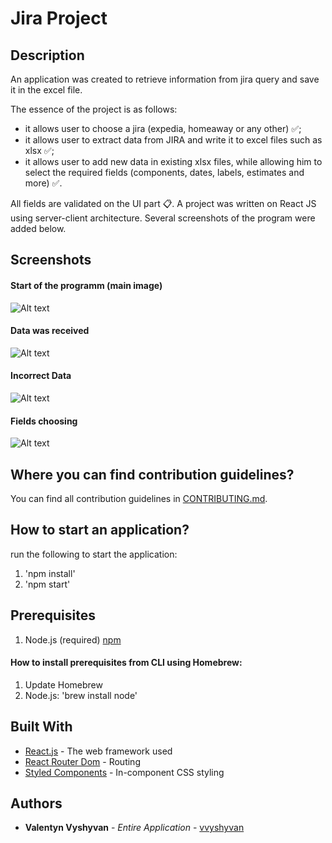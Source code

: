 # Jira Project

## Description

An application was created to retrieve information from jira query and save it in the excel file.

The essence of the project is as follows: 
- it allows user to choose a jira (expedia, homeaway or any other) ✅; 
- it allows user to extract data from JIRA and write it to excel files such as xlsx ✅;
- it allows user to add new data in existing xlsx files, while allowing him to select the required fields (components, dates, labels, estimates and more) ✅.

All fields are validated on the UI part 📋. 
A project was written on React JS using server-client architecture. Several screenshots of the program were added below.

## Screenshots

#### Start of the programm (main image)
![Alt text](/projectImages/main.png?raw=true "Main Image")

#### Data was received
![Alt text](/projectImages/success.png?raw=true "Data was received")

#### Incorrect Data
![Alt text](/projectImages/incorrectData.png?raw=true "Incorrect Data")

#### Fields choosing
![Alt text](/projectImages/fields.png?raw=true "Fields choosing")

## Where you can find contribution guidelines?
You can find all contribution guidelines in [CONTRIBUTING.md](https://github.com/vyshyvanv/jira_processing/blob/master/CONTRIBUTING.md).

## How to start an application?

run the following to start the application:

1. 'npm install'
2. 'npm start'

## Prerequisites
1. Node.js (required) [npm](https://www.npmjs.com/get-npm)

#### How to install prerequisites from CLI using Homebrew:
1. Update Homebrew
2. Node.js: 'brew install node'

## Built With

* [React.js](https://reactjs.org/) - The web framework used
* [React Router Dom](https://www.npmjs.com/package/react-router-dom) - Routing
* [Styled Components](https://styled-components.com/) - In-component CSS styling

## Authors

* **Valentyn Vyshyvan** - *Entire Application* - [vvyshyvan](https://github.com/vvyshyvan)
